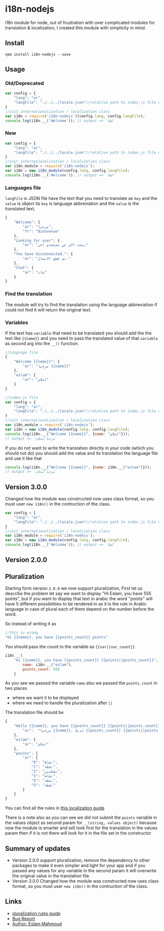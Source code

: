 # i18n-nodejs

i18n module for node, out of frustration with over complicated modules for translation & localization, I created this module with simplicity in mind.

## Install

```shell
npm install i18n-nodejs --save
```

## Usage

### Old/Deprecated

```js
var config = {
	"lang": "ar",
	"langFile": "./../../locale.json"//relative path to index.js file of i18n-nodejs module
}
//init internationalization / localization class
var i18n = require('i18n-nodejs')(config.lang, config.langFile);
console.log(i18n.__('Welcome')); // output => 'اهلا'
```
### New

```js
var config = {
	"lang": "ar",
	"langFile": "./../../locale.json"//relative path to index.js file of i18n-nodejs module
}
//init internationalization / localization class
var i18n_module = require('i18n-nodejs');
var i18n = new i18n_module(config.lang, config.langFile);
console.log(i18n.__('Welcome')); // output => 'اهلا'
```

### Languages file

`langFile` is JSON file have the text that you need to translate as `key` and the `value` is object its `key` is language abbreviation and the `value` is the translated text.

```js
{
	"Welcome": {
		"ar": "مرحبا",
		"fr": "Bienvenue"
	},
	"Looking for user": {
		"ar": "نبحث الان عن مستخدم اخر"
	},
	"You have disconnected.": {
		"ar": "تم قطع الاتصال."
	},
	"Chat": {
		"ar": "شات"
	}
}
```

### Find the translation

The module will try to find the translation using the language abbreviation if could not find it will return the original text.

### Variables
If the text has `variable` that need to be translated you should add the the text like `{{name}}` and you need to pass the translated value of that `variable` as second arg into the `__()` function.
```js
//Language file
{
	"Welcome {{name}}": {
		"ar": "مرحبا {{name}}"
	},
	"eslam": {
		"ar": "اسلام"
	}
}
```
```js
//index.js file
var config = {
	"lang": "ar",
	"langFile": "./../../locale.json"//relative path to index.js file of i18n-nodejs module
}
//init internationalization / localization class
var i18n_module = require('i18n-nodejs');
var i18n = new i18n_module(config.lang, config.langFile);
console.log(i18n.__("Welcome {{name}}", {name: "اسلام"}));
// output => 'مرحبا اسلام'
```

If you do not want to write the translation directly in your code (which you should not do) you should add the value and its translation the language file and use it like that
```js
console.log(i18n.__("Welcome {{name}}", {name: i18n.__("eslam")}));
// output => 'مرحبا اسلام'
```

## Version 3.0.0
Changed how the module was constructed now uses class format, so you must user `new i18n()` in the contruction of the class.
```js
var config = {
	"lang": "ar",
	"langFile": "./../../locale.json"//relative path to index.js file of i18n-nodejs module
}
//init internationalization / localization class
var i18n_module = require('i18n-nodejs');
var i18n = new i18n_module(config.lang, config.langFile);
console.log(i18n.__('Welcome')); // output => 'اهلا'
```


## Version 2.0.0
## Pluralization
Starting form version `2.0.0` we now support pluralization, First let us describe the problem let say we want to display "Hi Eslam, you have 555 points", but if you want to display that text in arabic the word "points" will have 5 different possibilities to be rendered in as it is the rule in Arabic language in case of plural each of them depend on the number before the word.

So instead of writing it as 
```js
//this is wrong
"Hi {{name}}, you have {{points_count}} points"
```
You should pass the count to the variable as `{{var||var_count}}`
```js
i18n.__(
    "Hi {{name}}, you have {{points_count}} {{points||points_count}}", {   
        name: i18n.__("eslam"), 
        points_count: 555
    }
```
As you see we passed the variable `name` also we passed the `points_count` in two places
- where we want it to be displayed
- where we need to handle the pluralization after `||`

The translation file should be 
```js
{
    "Hello {{name}}, you have {{points_count}} {{points||points_count}}": {
		"ar":  "مرحبا {{name}}, لديك {{points_count}} {{points||points_count}}"
	},
	"eslam": {
		"ar": "اسلام"
	},
	"points": {
		"ar": {
			"0": "نقاط",
			"1": "نقطة",
			"2": "نقطتين",
			"3": "نقاط",
			"4": "نقطة",
			"5": "نقطة"
		}
	}
}
```
You can find all the rules in [this localization guide](http://localization-guide.readthedocs.org/en/latest/l10n/pluralforms.html)

There is a note also as you can see we did not submit the `points` variable in the values object as second param for `__(string, values object)` because now the module is smarter and will look first for the translation in the values param then if it is not there will look for it in the file set in the constructor

## Summary of updates
- Version 2.0.0 support pluralization, remove the dependency to other packages to make it even simpler and light for your app and if you passed any values for any variable in the second param it will overwrite the original value in the translation file.
- Version 3.0.0 Changed how the module was constructed now uses class format, so you must user `new i18n()` in the contruction of the class.

## Links
- [pluralization rules guide](http://localization-guide.readthedocs.org/en/latest/l10n/pluralforms.html)
- [Bug Report](https://github.com/eslam-mahmoud/i18n-nodejs/issues)
- [Author: Eslam Mahmoud](https://eslam.me)
